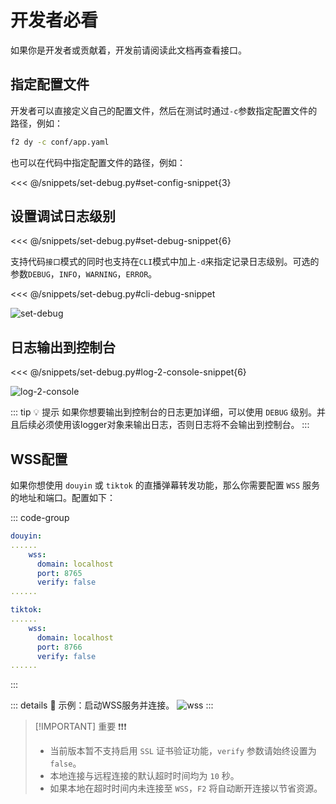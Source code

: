 # 开发者必看

如果你是开发者或贡献着，开发前请阅读此文档再查看接口。

## 指定配置文件

开发者可以直接定义自己的配置文件，然后在测试时通过`-c`参数指定配置文件的路径，例如：

```bash
f2 dy -c conf/app.yaml
```
也可以在代码中指定配置文件的路径，例如：

<<< @/snippets/set-debug.py#set-config-snippet{3}

## 设置调试日志级别

<<< @/snippets/set-debug.py#set-debug-snippet{6}

支持代码`接口`模式的同时也支持在`CLI`模式中加上`-d`来指定记录日志级别。可选的参数`DEBUG`，`INFO`，`WARNING`，`ERROR`。

<<< @/snippets/set-debug.py#cli-debug-snippet

![set-debug](/douyin/set-debug.png)

## 日志输出到控制台

<<< @/snippets/set-debug.py#log-2-console-snippet{6}

![log-2-console](/douyin/log-2-console.png)

::: tip :bulb: 提示
如果你想要输出到控制台的日志更加详细，可以使用 `DEBUG` 级别。并且后续必须使用该logger对象来输出日志，否则日志将不会输出到控制台。
:::

## WSS配置 <Badge type="warning" text="实验性" />

如果你想使用 `douyin` 或 `tiktok` 的直播弹幕转发功能，那么你需要配置 `WSS` 服务的地址和端口。配置如下：



::: code-group
```yaml [douyin]
douyin:
......
    wss:
      domain: localhost
      port: 8765
      verify: false
......
```
```yaml [tiktok]
tiktok:
......
    wss:
      domain: localhost
      port: 8766
      verify: false
......
```
:::

::: details :link: 示例：启动WSS服务并连接。
![wss](/douyin/wss-connect.png)
:::

> [!IMPORTANT] 重要 ❗❗❗
> - 当前版本暂不支持启用 `SSL` 证书验证功能，`verify` 参数请始终设置为 `false`。
> - 本地连接与远程连接的默认超时时间均为 `10` 秒。
> - 如果本地在超时时间内未连接至 `WSS`，`F2` 将自动断开连接以节省资源。
